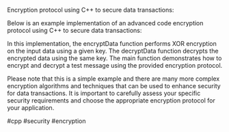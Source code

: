 Encryption protocol using C++ to secure data transactions:

Below is an example implementation of an advanced code encryption protocol using C++ to secure data transactions:

In this implementation, the encryptData function performs XOR encryption on the input data using a given key. The decryptData function decrypts the encrypted data using the same key. The main function demonstrates how to encrypt and decrypt a test message using the provided encryption protocol.

Please note that this is a simple example and there are many more complex encryption algorithms and techniques that can be used to enhance security for data transactions. It is important to carefully assess your specific security requirements and choose the appropriate encryption protocol for your application.

#cpp #security #encryption